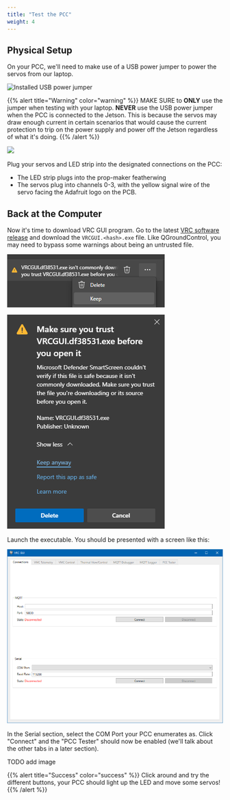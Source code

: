 ```yaml
---
title: "Test the PCC"
weight: 4
---
```


## Physical Setup

On your PCC, we'll need to make use of a USB power jumper to
power the servos from our laptop.

![Installed USB power jumper](DSC02217.jpg)

{{% alert title="Warning" color="warning" %}}
MAKE SURE to **ONLY** use the jumper when testing with your laptop.
**NEVER** use the USB power jumper when the PCC is connected to the Jetson.
This is because the servos may draw enough current in certain scenarios
that would cause the current protection to trip on the power supply and
power off the Jetson regardless of what it's doing.
{{% /alert %}}

![](DSC02218.jpg)

Plug your servos and LED strip into the designated connections on the PCC:

- The LED strip plugs into the prop-maker featherwing
- The servos plug into channels 0-3, with the yellow signal wire of
  the servo facing the Adafruit logo on the PCB.

## Back at the Computer

Now it's time to download VRC GUI program. Go to the latest
[VRC software release](https://github.com/bellflight/VRC-2022/releases/tag/stable)
and download the `VRCGUI.<hash>.exe` file. Like QGroundControl,
you may need to bypass some warnings about being an untrusted file.

![Select "Keep"](2022-05-20-12-34-24.png)

![Select "Keep anyway"](2022-05-20-12-34-37.png)

Launch the executable. You should be presented with a screen like this:

![VRC GUI Home Screen](2022-05-20-12-35-28.png)

In the Serial section, select the COM Port your PCC enumerates as. Click "Connect"
and the "PCC Tester" should now be enabled (we'll talk about the other tabs in
a later section).

TODO add image

{{% alert title="Success" color="success" %}}
Click around and try the different buttons,
your PCC should light up the LED and move some servos!
{{% /alert %}}
